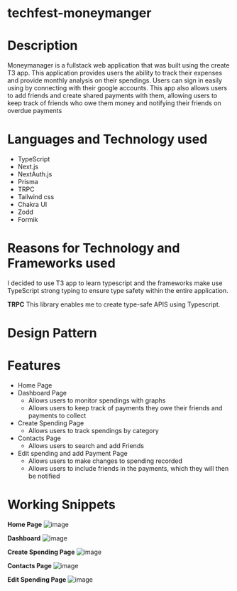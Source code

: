 # techfest-moneymanger

# Description
Moneymanager is a fullstack web application that was built using the create T3 app. This application provides users the ability to track their expenses and provide monthly analysis on their spendings. Users can sign in easily using by connecting with their google accounts. This app also allows users to add friends and create shared payments with them, allowing users to keep track of friends who owe them money and notifying their friends on overdue payments 

# Languages and Technology used
* TypeScript
* Next.js
* NextAuth.js
* Prisma
* TRPC
* Tailwind css
* Chakra UI
* Zodd
* Formik 

# Reasons for Technology and Frameworks used
I decided to use T3 app to learn typescript and the frameworks make use TypeScript strong typing to ensure type safety within the entire application. 

**TRPC** 
This library enables me to create type-safe APIS using Typescript.

# Design Pattern


# Features 
* Home Page
* Dashboard Page
    * Allows users to monitor spendings with graphs
    * Allows users to keep track of payments they owe their friends and payments to collect
* Create Spending Page
    * Allows users to track spendings by category
* Contacts Page
    * Allows users to search and add Friends
* Edit spending and add Payment Page
    * Allows users to make changes to spending recorded
    * Allows users to include friends in the payments, which they will then be notified

# Working Snippets 
**Home Page**
![image](https://github.com/Kb-Tay/money_manager/assets/110143162/f258ae0e-84a8-4034-8cd6-8c7650cf71ea)

**Dashboard**
![image](https://github.com/Kb-Tay/money_manager/assets/110143162/e79ecc11-171a-414a-bdd7-6abbed89a678)

**Create Spending Page**
![image](https://github.com/Kb-Tay/money_manager/assets/110143162/cbb50d20-8491-40a3-ad9c-d6850dd21b80)

**Contacts Page**
![image](https://github.com/Kb-Tay/money_manager/assets/110143162/8f838c42-cc4c-4590-8715-9df02c579b17)

**Edit Spending Page**
![image](https://github.com/Kb-Tay/money_manager/assets/110143162/3ae0181e-7ff6-43cd-a185-1bf4ab9b196d)

